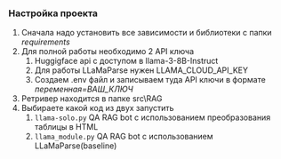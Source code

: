 ### Настройка проекта 
1. Сначала надо установить все зависимости и библиотеки с папки *requirements* 
2. Для полной работы необходимо 2 API ключа
   1. Huggigface api с доступом в llama-3-8B-Instruct
   2. Для работы LLaMaParse нужен LLAMA_CLOUD_API_KEY
   3. Создаем .env файл и записываем туда  API ключи в формате *переменная=ВАШ_КЛЮЧ*
3. Ретривер находится в папке src\RAG
4. Выбираете какой код из двух запустить
   1. `llama-solo.py` QA RAG bot  с использованием преобразования таблицы в HTML
   2. `llama_module.py` QA RAG bot с использованием  LLaMaParse(baseline)
 